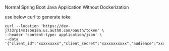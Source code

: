 Normal Spring Boot Java Application Without Dockerization

use below curl to generate toke

```
curl --location 'https://dev-j733rp14m1zbn18a.us.auth0.com/oauth/token' \
--header 'content-type: application/json' \
--data '{"client_id":"xxxxxxxxx","client_secret":"xxxxxxxxxxx","audience":"xxxxxxx","grant_type":"client_credentials"}'
```